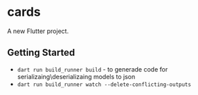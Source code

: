 # cards

A new Flutter project.

## Getting Started

- `dart run build_runner build` - to generade code for serializaing\deserializaing models to json
- `dart run build_runner watch --delete-conflicting-outputs`